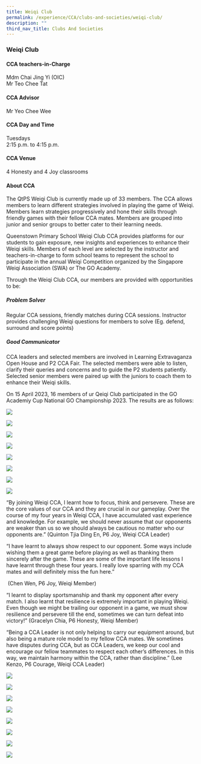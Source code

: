 ```yaml
---
title: Weiqi Club
permalink: /experience/CCA/clubs-and-societies/weiqi-club/
description: ""
third_nav_title: Clubs And Societies
---
```

### **Weiqi Club**

#### **CCA teachers-in-Charge**
Mdm Chai Jing Yi (OIC) <br>
Mr Teo Chee Tat

#### **CCA Advisor**
Mr Yeo Chee Wee

#### **CCA Day and Time**
Tuesdays<br>
2:15 p.m. to 4:15 p.m.

#### **CCA Venue**
4 Honesty and 4 Joy classrooms

#### **About CCA**
The QtPS Weiqi Club is currently made up of 33 members. The CCA allows members to learn different strategies involved in playing the game of Weiqi. Members learn strategies progressively and hone their skills through friendly games with their fellow CCA mates. Members are grouped into junior and senior groups to better cater to their learning needs.

Queenstown Primary School Weiqi Club CCA provides platforms for our students to gain exposure, new insights and experiences to enhance their Weiqi skills. Members of each level are selected by the instructor and teachers-in-charge to form school teams to represent the school to participate in the annual Weiqi Competition organized by the Singapore Weiqi Association (SWA) or The GO Academy.

Through the Weiqi Club CCA, our members are provided with opportunities to be:

##### **Problem Solver**
Regular CCA sessions, friendly matches during CCA sessions. Instructor provides challenging Weiqi questions for members to solve (Eg. defend, surround and score points)

##### **Good Communicator**
CCA leaders and selected members are involved in Learning Extravaganza Open House and P2 CCA Fair. The selected members were able to listen, clarify their queries and concerns and to guide the P2 students patiently.<br>
Selected senior members were paired up with the juniors to coach them to enhance their Weiqi skills.

On 15 April 2023, 16 members of ur Qeiqi Club participated in the GO Academiy Cup National GO Championship 2023. The results are as follows:

![](/images/CCA%20Weiqi/go-comp-results.jpg)

![](/images/CCA%20Weiqi/go-comp-1.png)

![](/images/CCA%20Weiqi/go-comp-2.png)

![](/images/CCA%20Weiqi/go-comp-3.png)

![](/images/CCA%20Weiqi/go-comp-4.png)

![](/images/CCA%20Weiqi/go-comp-5.png)

![](/images/CCA%20Weiqi/go-comp-6.png)

![](/images/CCA%20Weiqi/go-comp-7.png)         <!-- /\* Font Definitions \*/ @font-face {font-family:Latha; panose-1:2 0 4 0 0 0 0 0 0 0; mso-font-charset:0; mso-generic-font-family:swiss; mso-font-pitch:variable; mso-font-signature:1048579 0 0 0 1 0;} @font-face {font-family:"Cambria Math"; panose-1:2 4 5 3 5 4 6 3 2 4; mso-font-charset:0; mso-generic-font-family:roman; mso-font-pitch:variable; mso-font-signature:-536869121 1107305727 33554432 0 415 0;} @font-face {font-family:DengXian; panose-1:2 1 6 0 3 1 1 1 1 1; mso-font-alt:等线; mso-font-charset:134; mso-generic-font-family:auto; mso-font-pitch:variable; mso-font-signature:-1610612033 953122042 22 0 262159 0;} @font-face {font-family:Calibri; panose-1:2 15 5 2 2 2 4 3 2 4; mso-font-charset:0; mso-generic-font-family:swiss; mso-font-pitch:variable; mso-font-signature:-469750017 -1073732485 9 0 511 0;} @font-face {font-family:"\\@DengXian"; panose-1:2 1 6 0 3 1 1 1 1 1; mso-font-charset:134; mso-generic-font-family:auto; mso-font-pitch:variable; mso-font-signature:-1610612033 953122042 22 0 262159 0;} /\* Style Definitions \*/ p.MsoNormal, li.MsoNormal, div.MsoNormal {mso-style-unhide:no; mso-style-qformat:yes; mso-style-parent:""; margin-top:0cm; margin-right:0cm; margin-bottom:8.0pt; margin-left:0cm; line-height:107%; mso-pagination:widow-orphan; font-size:11.0pt; font-family:"Calibri",sans-serif; mso-ascii-font-family:Calibri; mso-ascii-theme-font:minor-latin; mso-fareast-font-family:DengXian; mso-fareast-theme-font:minor-fareast; mso-hansi-font-family:Calibri; mso-hansi-theme-font:minor-latin; mso-bidi-font-family:Latha; mso-ansi-language:EN-SG;} .MsoChpDefault {mso-style-type:export-only; mso-default-props:yes; font-family:"Calibri",sans-serif; mso-ascii-font-family:Calibri; mso-ascii-theme-font:minor-latin; mso-fareast-font-family:DengXian; mso-fareast-theme-font:minor-fareast; mso-hansi-font-family:Calibri; mso-hansi-theme-font:minor-latin; mso-bidi-font-family:Latha; mso-bidi-theme-font:minor-bidi; mso-ansi-language:EN-SG;} .MsoPapDefault {mso-style-type:export-only; margin-bottom:8.0pt; line-height:107%;} @page WordSection1 {size:612.0pt 792.0pt; margin:72.0pt 72.0pt 72.0pt 72.0pt; mso-header-margin:36.0pt; mso-footer-margin:36.0pt; mso-paper-source:0;} div.WordSection1 {page:WordSection1;} -->

“By joining Weiqi CCA, I learnt how to focus, think and persevere. These are the core values of our CCA and they are crucial in our gameplay. Over the course of my four years in Weiqi CCA, I have accumulated vast experience and knowledge. For example, we should never assume that our opponents are weaker than us so we should always be cautious no matter who our opponents are.” (Quinton Tjia Ding En, P6 Joy, Weiqi CCA Leader)

“I have learnt to always show respect to our opponent. Some ways include wishing them a great game before playing as well as thanking them sincerely after the game. These are some of the important life lessons I have learnt through these four years. I really love sparring with my CCA mates and will definitely miss the fun here.”

&nbsp;(Chen Wen, P6 Joy, Weiqi Member)

“I learnt to display sportsmanship and thank my opponent after every match. I also learnt that resilience is extremely important in playing Weiqi. Even though we might be trailing our opponent in a game, we must show resilience and persevere till the end, sometimes we can turn defeat into victory!” (Gracelyn Chia, P6 Honesty, Weiqi Member)

“Being a CCA Leader is not only helping to carry our equipment around, but also being a mature role model to my fellow CCA mates. We sometimes have disputes during CCA, but as CCA Leaders, we keep our cool and encourage our fellow teammates to respect each other’s differences. In this way, we maintain harmony within the CCA, rather than discipline.” (Lee Kenzo, P6 Courage, Weiqi CCA Leader)

![](/images/CCA%20Weiqi/training-1.png)

![](/images/CCA%20Weiqi/training-2.png)

![](/images/CCA%20Weiqi/training-3.png)

![](/images/CCA%20Weiqi/training-4.png)

![](/images/CCA%20Weiqi/training-5.png)

![](/images/CCA%20Weiqi/training-6.png)

![](/images/CCA%20Weiqi/training-7.png)

![](/images/CCA%20Weiqi/training-9.png)